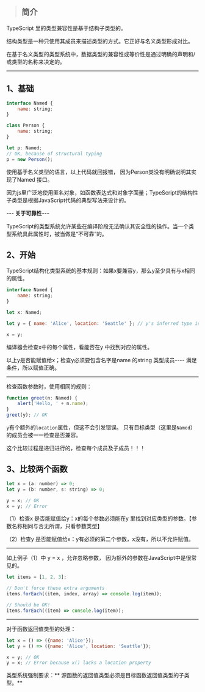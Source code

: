 > ## 简介

TypeScript 里的类型兼容性是基于结构子类型的。

结构类型是一种只使用其成员来描述类型的方式。它正好与名义类型形成对比。

在基于名义类型的类型系统中，数据类型的兼容性或等价性是通过明确的声明和/或类型的名称来决定的。

---

## 1、基础

```js
interface Named {
    name: string;
}

class Person {
    name: string;
}

let p: Named;
// OK, because of structural typing
p = new Person();
```

使用基于名义类型的语言，以上代码就回报错， 因为Person类没有明确说明其实现了Named 接口。

因为js里广泛地使用匿名对象，如函数表达式和对象字面量；TypeScript的结构性子类型是根据JavaScript代码的典型写法来设计的。

**--- 关于可靠性---**

TypeScript的类型系统允许某些在编译阶段无法确认其安全性的操作。当一个类型系统具此属性时，被当做是“不可靠”的。

## 2、开始

TypeScript结构化类型系统的基本规则：如果x要兼容y，那么y至少具有与x相同的属性。

```js
interface Named {
    name: string;
}

let x: Named;

let y = { name: 'Alice', location: 'Seattle' }; // y's inferred type is { name: string; location: string; }

x = y;
```

编译器会检查x中的每个属性，看能否在y 中找到对应的属性。

以上y是否能赋值给x；检查y必须要包含名字是name 的string 类型成员---- 满足条件，所以赋值正确。

---

检查函数参数时，使用相同的规则：

```js
function greet(n: Named) {
    alert('Hello, ' + n.name);
}
greet(y); // OK
```

`y`有个额外的`location`属性，但这不会引发错误。 只有目标类型（这里是`Named`）的成员会被一一检查是否兼容。

这个比较过程是递归进行的，检查每个成员及子成员！！！

## 3、比较两个函数

```js
let x = (a: number) => 0;
let y = (b: number, s: string) => 0;

y = x; // OK
x = y; // Error
```

（1）检查x 是否能赋值给y：x的每个参数必须能在y 里找到对应类型的参数。【参数名称相同与否无所谓，只看参数类型】

（2）检查y 是否能赋值给x：y有必须的第二个参数，x没有，所以不允许赋值。

----- 

如上例子（1）中 y = x ，允许忽略参数， 因为额外的参数在JavaScript中是很常见的。

```js
let items = [1, 2, 3];

// Don't force these extra arguments
items.forEach((item, index, array) => console.log(item));

// Should be OK!
items.forEach((item) => console.log(item));
```

----- 

对于函数返回值类型的处理：

```js
let x = () => ({name: 'Alice'});
let y = () => ({name: 'Alice', location: 'Seattle'});

x = y; // OK
y = x; // Error because x() lacks a location property
```

类型系统强制要求：** 源函数的返回值类型必须是目标函数返回值类型的子类型。**

